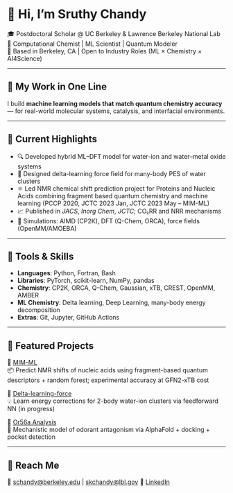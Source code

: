 # 👋 Hi, I’m Sruthy Chandy

🎓 Postdoctoral Scholar @ UC Berkeley & Lawrence Berkeley National Lab  
🧪 Computational Chemist | ML Scientist | Quantum Modeler  
📍 Based in Berkeley, CA | Open to Industry Roles (ML × Chemistry × AI4Science)

---

## 🔬 My Work in One Line

I build **machine learning models that match quantum chemistry accuracy** — for real-world molecular systems, catalysis, and interfacial environments.

---

## 🚀 Current Highlights

- 🔍 Developed hybrid ML–DFT model for water-ion and water–metal oxide systems
- 🧠 Designed delta-learning force field for many-body PES of water clusters
- ⚛️ Led NMR chemical shift prediction project for Proteins and Nucleic Acids combining fragment based quantum chemistry and machine learning (PCCP 2020, JCTC 2023 Jan, JCTC 2023 May – MIM-ML)
- 📈 Published in *JACS*, *Inorg Chem*, *JCTC*; CO₂RR and NRR mechanisms
- 🧪 Simulations: AIMD (CP2K), DFT (Q-Chem, ORCA), force fields (OpenMM/AMOEBA)

---

## 🧠 Tools & Skills

- **Languages**: Python, Fortran, Bash
- **Libraries**: PyTorch, scikit-learn, NumPy, pandas
- **Chemistry**: CP2K, ORCA, Q-Chem, Gaussian, xTB, CREST, OpenMM, AMBER
- **ML Chemistry**: Delta learning, Deep Learning, many-body energy decomposition
- **Extras**: Git, Jupyter, GitHub Actions

---

## 📂 Featured Projects

🔗 [MIM-ML](https://github.com/schandy2211/mim-ml)  
📦 Predict NMR shifts of nucleic acids using fragment-based quantum descriptors + random forest; experimental accuracy at GFN2-xTB cost

🔗 [Delta-learning-force](https://github.com/schandy2211/delta-learning-force)  
💡 Learn energy corrections for 2-body water-ion clusters via feedforward NN (in progress)

🔗 [Or56a Analysis](https://github.com/schandy2211/or56a-analysis)  
🧠 Mechanistic model of odorant antagonism via AlphaFold + docking + pocket detection

---

## 🧾 Reach Me

📧 schandy@berkeley.edu | skchandy@lbl.gov 
🔗 [LinkedIn](https://www.linkedin.com/in/sruthy-k-chandy/)  
